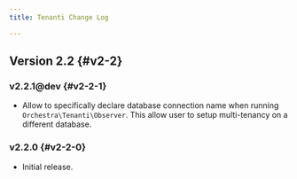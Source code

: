 ```yaml
---
title: Tenanti Change Log

---
```


## Version 2.2 {#v2-2}

### v2.2.1@dev {#v2-2-1}

* Allow to specifically declare database connection name when running `Orchestra\Tenanti\Observer`. This allow user to setup multi-tenancy on a different database.

### v2.2.0 {#v2-2-0}

* Initial release.